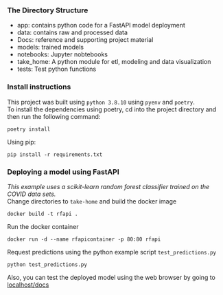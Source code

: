 ### The Directory Structure
- app: contains python code for a FastAPI model deployment
- data: contains raw and processed data
- Docs: reference and supporting project material
- models: trained models
- notebooks: Jupyter nobtebooks
- take_home: A python module for etl, modeling and data visualization
- tests: Test python functions

### Install instructions
This project was built using `python 3.8.10` using `pyenv` and `poetry`.   
To install the dependencies using poetry, cd into the project directory and   
then run the following command:
```
poetry install
```
Using pip:
```
pip install -r requirements.txt
```

### Deploying a model using FastAPI
*This example uses a scikit-learn random forest classifier trained on the COVID
data sets.*   
Change directories to `take-home` and build the docker image    
```
docker build -t rfapi .
```
Run the docker container   
```
docker run -d --name rfapicontainer -p 80:80 rfapi
```
Request predictions using the python example script `test_predictions.py`      
```
python test_predictions.py 
```
Also, you can test the deployed model using the web browser by going to 
[localhost/docs](http://localhost/docs)   
